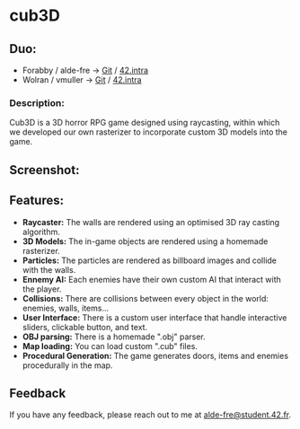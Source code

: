 # cub3D

## Duo:
* Forabby / alde-fre ->	[Git](https://github.com/ForAbby-X) / [42.intra](https://profile.intra.42.fr/users/alde-fre)
* Wolran / vmuller ->	[Git](https://github.com/Wolran) / [42.intra](https://profile.intra.42.fr/users/vmuller)




### Description:
Cub3D is a 3D horror RPG game designed using raycasting, within which we developed our own rasterizer to incorporate custom 3D models into the game.

## Screenshot:


## Features:

- **Raycaster:** The walls are rendered using an optimised 3D ray casting algorithm.
- **3D Models:** The in-game objects are rendered using a homemade rasterizer.
- **Particles:** The particles are rendered as billboard images and collide with the walls.
- **Ennemy AI:** Each enemies have their own custom AI that interact with the player.
- **Collisions:** There are collisions between every object in the world: enemies, walls, items...
- **User Interface:** There is a custom user interface that handle interactive sliders, clickable button, and text.
- **OBJ parsing:** There is a homemade ".obj" parser.
- **Map loading:** You can load custom ".cub" files.
- **Procedural Generation:** The game generates doors, items and enemies procedurally in the map.

## Feedback

If you have any feedback, please reach out to me at alde-fre@student.42.fr.
